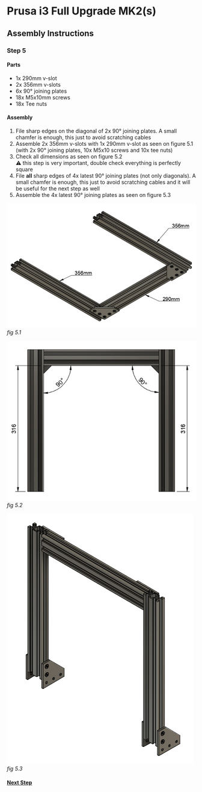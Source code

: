 # Prusa i3 Full Upgrade MK2(s)

## Assembly Instructions

### Step 5

#### Parts  

* 1x 290mm v-slot
* 2x 356mm v-slots
* 6x 90° joining plates
* 18x M5x10mm screws
* 18x Tee nuts

#### Assembly

1. File sharp edges on the diagonal of 2x 90° joining plates. A small chamfer is enough, this just to avoid scratching cables
1. Assemble 2x 356mm v-slots with 1x 290mm v-slot as seen on figure 5.1 (with 2x 90° joining plates, 10x M5x10 screws and 10x tee nuts)
1. Check all dimensions as seen on figure 5.2<br>
   :warning: this step is very important, double check everything is perfectly square
1. File **all** sharp edges of 4x latest 90° joining plates (not only diagonals). A small chamfer is enough, this just to avoid scratching cables and it will be useful for the next step as well
1. Assemble the 4x latest 90° joining plates as seen on figure 5.3



![](img/fig5.1.jpg)\
*fig 5.1*

![](img/fig5.2.jpg)\
*fig 5.2*

![](img/fig5.3.jpg)\
*fig 5.3*

#### [Next Step](step06.md)
